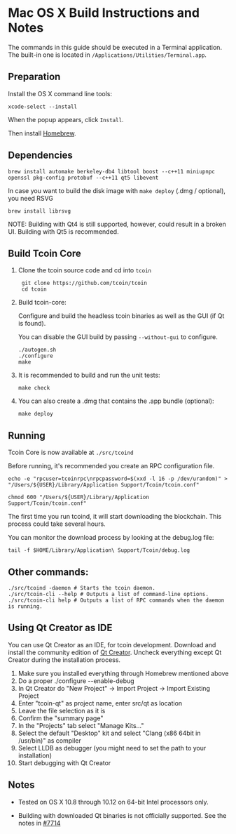 Mac OS X Build Instructions and Notes
====================================
The commands in this guide should be executed in a Terminal application.
The built-in one is located in `/Applications/Utilities/Terminal.app`.

Preparation
-----------
Install the OS X command line tools:

`xcode-select --install`

When the popup appears, click `Install`.

Then install [Homebrew](http://brew.sh).

Dependencies
----------------------

    brew install automake berkeley-db4 libtool boost --c++11 miniupnpc openssl pkg-config protobuf --c++11 qt5 libevent

In case you want to build the disk image with `make deploy` (.dmg / optional), you need RSVG

    brew install librsvg

NOTE: Building with Qt4 is still supported, however, could result in a broken UI. Building with Qt5 is recommended.

Build Tcoin Core
------------------------

1. Clone the tcoin source code and cd into `tcoin`

        git clone https://github.com/tcoin/tcoin
        cd tcoin

2.  Build tcoin-core:

    Configure and build the headless tcoin binaries as well as the GUI (if Qt is found).

    You can disable the GUI build by passing `--without-gui` to configure.

        ./autogen.sh
        ./configure
        make

3.  It is recommended to build and run the unit tests:

        make check

4.  You can also create a .dmg that contains the .app bundle (optional):

        make deploy

Running
-------

Tcoin Core is now available at `./src/tcoind`

Before running, it's recommended you create an RPC configuration file.

    echo -e "rpcuser=tcoinrpc\nrpcpassword=$(xxd -l 16 -p /dev/urandom)" > "/Users/${USER}/Library/Application Support/Tcoin/tcoin.conf"

    chmod 600 "/Users/${USER}/Library/Application Support/Tcoin/tcoin.conf"

The first time you run tcoind, it will start downloading the blockchain. This process could take several hours.

You can monitor the download process by looking at the debug.log file:

    tail -f $HOME/Library/Application\ Support/Tcoin/debug.log

Other commands:
-------

    ./src/tcoind -daemon # Starts the tcoin daemon.
    ./src/tcoin-cli --help # Outputs a list of command-line options.
    ./src/tcoin-cli help # Outputs a list of RPC commands when the daemon is running.

Using Qt Creator as IDE
------------------------
You can use Qt Creator as an IDE, for tcoin development.
Download and install the community edition of [Qt Creator](https://www.qt.io/download/).
Uncheck everything except Qt Creator during the installation process.

1. Make sure you installed everything through Homebrew mentioned above
2. Do a proper ./configure --enable-debug
3. In Qt Creator do "New Project" -> Import Project -> Import Existing Project
4. Enter "tcoin-qt" as project name, enter src/qt as location
5. Leave the file selection as it is
6. Confirm the "summary page"
7. In the "Projects" tab select "Manage Kits..."
8. Select the default "Desktop" kit and select "Clang (x86 64bit in /usr/bin)" as compiler
9. Select LLDB as debugger (you might need to set the path to your installation)
10. Start debugging with Qt Creator

Notes
-----

* Tested on OS X 10.8 through 10.12 on 64-bit Intel processors only.

* Building with downloaded Qt binaries is not officially supported. See the notes in [#7714](https://github.com/tcoin/tcoin/issues/7714)
